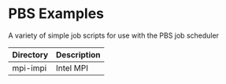 # PBS Examples

A variety of simple job scripts for use with the PBS job scheduler

Directory | Description
--------- | -----------
mpi-impi  | Intel MPI
